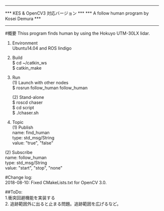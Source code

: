 **********************************************
*** KES & OpenCV3 対応バージョン            ***
*** A follow human program by Kosei Demura *** 
**********************************************


#概要
Thiss program finds human by using the Hokuyo UTM-30LX lidar.

1. Environment  
   Ubuntu14.04 and ROS Iindigo

2. Build  
   $ cd ~/catkin_ws  
   $ catkin_make

3. Run  
   (1) Launch with other nodes  
   $ rosrun follow_human follow_human  

   (2) Stand-alone  
   $ roscd chaser  
   $ cd script  
   $ ./chaser.sh  

4. Topic   
  (1) Publish   
      name: find_human   
      type: std_msg/String   
      value: "true", "false"  
       
  (2) Subscribe   
      name: follow_human  
      type: std_msg/String  
      value: "start", "stop", "none"

#Change log:  
2018-08-10: Fixed CMakeLists.txt for OpenCV 3.0.  

##ToDo:  
1.衝突回避機能を実装する  
2. 追跡範囲外に出ると止まる問題。追跡範囲を広げるなど。　
